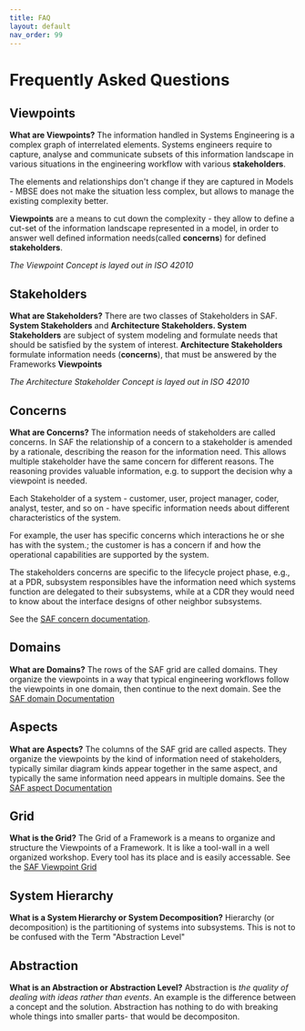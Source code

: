 ```yaml
---
title: FAQ
layout: default
nav_order: 99
---
```

# Frequently Asked Questions
## Viewpoints
**What are Viewpoints?** 
The information handled in Systems Engineering is a complex graph of interrelated elements. Systems engineers require to capture, analyse and communicate subsets of this information landscape in various situations in the engineering workflow with various **stakeholders**.

The elements and relationships don't change if they are captured in Models - MBSE does not make the situation less complex, but allows to manage the existing complexity better.

**Viewpoints** are a means to cut down the complexity - they allow to define a cut-set of the information landscape represented in a model, in order to answer well defined information needs(called **concerns**) for defined **stakeholders**.

*The Viewpoint Concept is layed out in ISO 42010*

## Stakeholders
**What are Stakeholders?** 
There are two classes of Stakeholders in SAF. **System Stakeholders** and **Architecture Stakeholders. System Stakeholders** are subject of system modeling and formulate needs that should be satisfied by the system of interest.
**Architecture Stakeholders** formulate information needs (**concerns**), that must be answered by the Frameworks **Viewpoints**

*The Architecture Stakeholder Concept is layed out in ISO 42010*
## Concerns
**What are Concerns?** 
The information needs of stakeholders are called concerns. In SAF the relationship of a concern to a stakeholder is amended by a rationale, describing the reason for the information need.
This allows multiple stakeholder have the same concern for different reasons. The reasoning provides valuable information, e.g. to support the decision why a viewpoint is needed. 

Each Stakeholder of a system - customer, user, project manager, coder, analyst, tester, and so on - have specific information needs about different characteristics of the system.

For example, the user has specific concerns which interactions he or she has with the system.; the customer is has a concern if and how the operational capabilities are supported by the system.

The stakeholders concerns are specific to the lifecycle project phase, e.g., at a PDR, subsystem responsibles have the information need which systems function are delegated to their subsystems, while at a CDR they would need to know about the interface designs of other neighbor subsystems.

See the [SAF concern documentation](userdoc/concerns.md).



## Domains
**What are Domains?**
The rows of the SAF grid are called  domains. They organize the viewpoints in a way that typical engineering workflows follow the viewpoints in one domain, then continue to the next domain. 
See the [SAF domain Documentation](userdoc/domains.md)

## Aspects
**What are Aspects?**
The columns of the SAF grid are called aspects. They organize the viewpoints by the kind of information need of stakeholders, typically similar diagram kinds appear together in the same aspect, and typically the same information need appears in multiple domains. 
See the [SAF aspect Documentation](userdoc/aspects.md)

## Grid
**What is the Grid?** 
The Grid of a Framework is a means to organize and structure the Viewpoints of a Framework. It is like a tool-wall in a well organized workshop. Every tool has its place and is easily accessable.
See the [SAF Viewpoint Grid](structure.md#saf-viewpoint-grid)

## System Hierarchy
**What is a System Hierarchy or System Decomposition?**
Hierarchy (or decomposition) is the partitioning of systems into subsystems.
This is not to be confused with the Term "Abstraction Level"

## Abstraction
**What is an Abstraction or Abstraction Level?**
Abstraction is *the quality of dealing with ideas rather than events*.
An example is the difference between a concept and the solution.
Abstraction has nothing to do with breaking whole things into smaller parts- that would be decompositon. 
